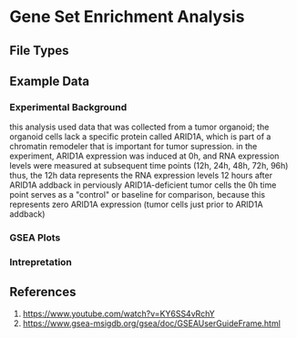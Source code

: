 # Gene Set Enrichment Analysis

## File Types



## Example Data

### Experimental Background
this analysis used data that was collected from a tumor organoid; 
the organoid cells lack a specific protein called ARID1A, which is part of a chromatin remodeler that is important for tumor supression.
in the experiment, ARID1A expression was induced at 0h, and RNA expression levels were measured at subsequent time points (12h, 24h, 48h, 72h, 96h)
thus, the 12h data represents the RNA expression levels 12 hours after ARID1A addback in perviously ARID1A-deficient tumor cells
the 0h time point serves as a "control" or baseline for comparison, because this represents zero ARID1A expression (tumor cells just prior to ARID1A addback)

### GSEA Plots

### Intrepretation



## References
1. https://www.youtube.com/watch?v=KY6SS4vRchY
2. https://www.gsea-msigdb.org/gsea/doc/GSEAUserGuideFrame.html
